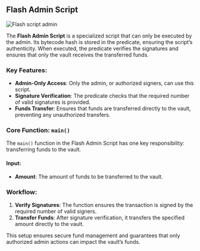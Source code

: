 ## Flash Admin Script

![Flash script admin](https://github.com/user-attachments/assets/f8a43d15-af11-4a9a-bb56-225206482eb5)


The **Flash Admin Script** is a specialized script that can only be executed by the admin. Its bytecode hash is stored in the predicate, ensuring the script’s authenticity. When executed, the predicate verifies the signatures and ensures that only the vault receives the transferred funds.

### Key Features:
- **Admin-Only Access**: Only the admin, or authorized signers, can use this script.
- **Signature Verification**: The predicate checks that the required number of valid signatures is provided.
- **Funds Transfer**: Ensures that funds are transferred directly to the vault, preventing any unauthorized transfers.

### Core Function: `main()`

The `main()` function in the Flash Admin Script has one key responsibility: transferring funds to the vault.

#### Input:
- **Amount**: The amount of funds to be transferred to the vault.

### Workflow:
1. **Verify Signatures**: The function ensures the transaction is signed by the required number of valid signers.
2. **Transfer Funds**: After signature verification, it transfers the specified amount directly to the vault.

This setup ensures secure fund management and guarantees that only authorized admin actions can impact the vault’s funds.
